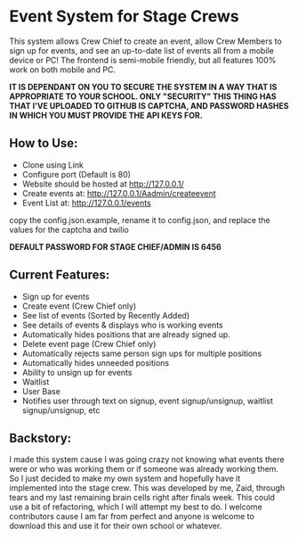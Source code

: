 # Event System for Stage Crews
  This system allows Crew Chief to create an event, allow Crew Members to sign up for events, and see an up-to-date list of events all from a mobile device or PC!
  The frontend is semi-mobile friendly, but all features 100% work on both mobile and PC.

  
  **IT IS DEPENDANT ON YOU TO SECURE THE SYSTEM IN A WAY THAT IS APPROPRIATE TO YOUR SCHOOL. ONLY "SECURITY" THIS THING HAS THAT I'VE UPLOADED TO GITHUB IS CAPTCHA, AND PASSWORD HASHES IN WHICH YOU MUST PROVIDE THE API KEYS FOR.**
  
 
## How to Use:
  - Clone using Link
  - Configure port (Default is 80)
  - Website should be hosted at http://127.0.0.1/
  - Create events at: http://127.0.0.1/Aadmin/createevent
  - Event List at: http://127.0.0.1/events
  
  copy the config.json.example, rename it to config.json, and replace the values for the captcha and twilio
  
  **DEFAULT PASSWORD FOR STAGE CHIEF/ADMIN IS 6456**

  
## Current Features:
  - Sign up for events
  - Create event (Crew Chief only)
  - See list of events (Sorted by Recently Added)
  - See details of events & displays who is working events
  - Automatically hides positions that are already signed up.
  - Delete event page (Crew Chief only)
  - Automatically rejects same person sign ups for multiple positions 
  - Automatically hides unneeded positions
  - Ability to unsign up for events
  - Waitlist
  - User Base
  - Notifies user through text on signup, event signup/unsignup, waitlist signup/unsignup, etc
  

## Backstory:
  I made this system cause I was going crazy not knowing what events there were or who was working them or if someone was already working them. So I just decided to make my own system and hopefully have it implemented into the stage crew. This was developed by me, Zaid, through tears and my last remaining brain cells right after finals week. This could use a bit of refactoring, which I will attempt my best to do. I welcome contributors cause I am far from perfect and anyone is welcome to download this and use it for their own school or whatever.


